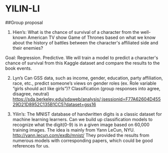 # YILIN-LI

##Group proposal


1. Hien’s: What is the chance of survival of a character from the well-known American TV show Game of Thrones based on what we know about the history of battles between the character's affiliated side and their enemies?

Goal: Regression. Predictive. We will train a model to predict a character's chance of survival from this Kaggle dataset and compare the results to the book events.
 
2. Lyn’s Can GSS data, such as income, gender, education, party affiliation, race, etc., predict someone’s views on gender roles (ex. Role variable “girls should act like girls”)? Classification (group responses into agree, disagree, neutral)
https://sda.berkeley.edu/sdaweb/analysis/;jsessionid=F77A62604D45529D21D8952C135B1CC5?dataset=gss16

3. Yilin’s: The MNIST database of handwritten digits is a classic dataset for machine learning learners. Can we build up classification models to recognize what the digit(0-9) is in a given image based on 60,000 training images. The idea is mainly from Yann LeCun, NYU. http://yann.lecun.com/exdb/mnist/ They provided the results from numerous models with corresponding papers, which could be good references for us.  

